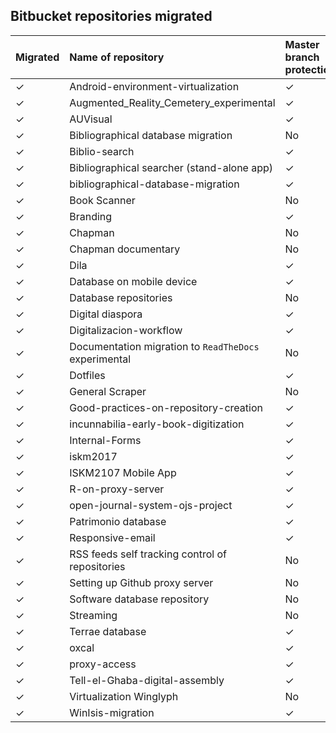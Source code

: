 ## Bitbucket repositories migrated

| Migrated | Name of repository | Master branch protection | Deprecated | Archived |
|:--|:--|:-- |:-- |:-- |
| ✓ | Android-environment-virtualization | ✓ | No |No |
| ✓ | Augmented_Reality_Cemetery_experimental | ✓ | No |No |
| ✓ | AUVisual | ✓ | No |No |
| ✓ | Bibliographical database migration | No | No | No |
| ✓ | Biblio-search | ✓ | No | No |
| ✓ | Bibliographical searcher (stand-alone app) | ✓ | No | No |
| ✓ | bibliographical-database-migration | ✓ | ✓ | ✓ |
| ✓ | Book Scanner | No | No | No |
| ✓ | Branding | ✓ | No | No |
| ✓ | Chapman | No | No | No |
| ✓ | Chapman documentary | No | No | No |
| ✓ | Dila | ✓ | No | No |
| ✓ | Database on mobile device | ✓ | ✓ | ✓ |
| ✓ | Database repositories | No | No |No |
| ✓ | Digital diaspora | ✓ | No | ✓ |
| ✓ | Digitalizacion-workflow | ✓ | No | No |
| ✓ | Documentation migration to `ReadTheDocs` experimental | No | ✓  |No |
| ✓ | Dotfiles | ✓ | No | No |
| ✓ | General Scraper | No | No | No |
| ✓ | Good-practices-on-repository-creation | ✓ | No | No |
| ✓ | incunnabilia-early-book-digitization | ✓ | No |No |
| ✓ | Internal-Forms | ✓ | No |No |
| ✓ | iskm2017 | ✓ | ✓  |✓ |
| ✓ | ISKM2107 Mobile App | ✓ | ✓ | ✓ |
| ✓ | R-on-proxy-server | ✓ | ✓ | ✓ |
| ✓ | open-journal-system-ojs-project | ✓ | No | No |
| ✓ | Patrimonio database | ✓ | ✓ | ✓ |
| ✓ | Responsive-email | ✓ | No| No |
| ✓ | RSS feeds self tracking control of repositories | No | No| No |
| ✓ | Setting up Github proxy server | No | No | No |
| ✓ | Software database repository | No | No| No |
| ✓ | Streaming | No | No |No |
| ✓ | Terrae database | ✓ | No |No |
| ✓ | oxcal | ✓ | ✓ | ✓ |
| ✓ | proxy-access | ✓ | ✓ | ✓ |
| ✓ | Tell-el-Ghaba-digital-assembly | ✓ | No |No |
| ✓ | Virtualization Winglyph | No | No |No |
| ✓ | WinIsis-migration | ✓ | ✓ | ✓ |







